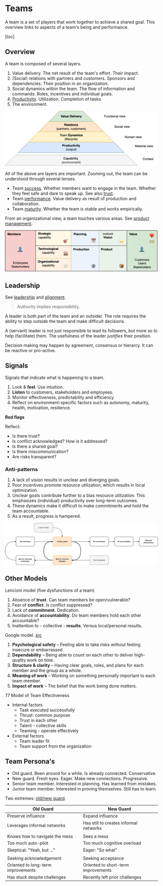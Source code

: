 # Teams

A team is a set of players that work together to achieve a shared goal. This overview links to aspects of a team's being and performance.

[toc]

## Overview

A team is composed of several layers.

1. Value delivery. The net result of the team's effort. Their impact.
2. (Social) relations with partners and customers. Sponsors and dependencies. Their position in an organization.
3. Social dynamics within the team. The flow of information and commands. Roles, incentives and individual goals.
4. [Productivity](productivity-constraints.md). Utilization. Completion of tasks
5. The environment.

<img src="../img/pyramid-team-performance-health.png" alt="pyramid-team-performance-health" style="max-height:16em;" />

All of the above are layers are important. Zooming out, the team can be understood through several lenses.

- Team [success](success.md). Whether members want to engage in the team. Whether they feel safe and dare to speak up. See also [trust](trust.md).
- Team [performance](performance.md). Value delivery as result of production and collaboration.
- Team [maturity](maturity.md). Whether the team is stable and works empirically.

From an organizational view, a team touches various areas. See [product management](management/product-management.md).

<img src="../img/grid-organization-production-product.png" alt="grid-organization-production-product" style="max-height:12em;" />

## Leadership

See [leadership](../alignment/authoritative-surrendered-leadership.md) and [alignment](../alignment/alignment.md).

> Authority implies responsibility.

A leader is both part of the team and an outsider. The role requires the ability to step outside the team and make difficult decisions.

A (servant) leader is not just responsible to lead its followers, but more so to help (facilitate) them. The usefulness of the leader *justifies* their position.

Decision making may happen by agreement, consensus or hierarcy. It can be reactive or pro-active.

## Signals

Signals that indicate what is happening to a team.

1. Look & **feel**. Use intuition.
2. **Listen** to customers, stakeholders and employees.
3. Monitor effectiveness, predictability and efficiency.
4. Reflect on environment-specific factors such as autonomy, maturity, health, motivation, resilience.

**Red flags**

Reflect:

- Is there trust?
- Is conflict acknowledged? How is it addressed?
- Is there a shared goal?
- Is there miscommunication?
- Are risks transparent?

### Anti-patterns

1. A lack of vision results in unclear and diverging goals.
2. Poor incentives promote resource utilization, which results in local optimization.
3. Unclear goals contribute further to a bias resource utilization. This emphasizes (individual) productivity over long-term outcomes.
4. These dynamics make it difficult to make commitments and hold the team accountable.
5. As a result, progress is hampered.

![effectiveness-corruption](../img/effectiveness-corruption.png)

## Other Models

Lencioni model (five dysfunctions of a team)

1. Absence of **trust**. Can team members be open/vulnerable?
2. Fear of **conflict**. Is conflict suppressed?
3. Lack of **commitment**. Dedication.
4. Avoidance of **accountability**. Do team members hold each other accountable?
5. Inattention to - collective - **results**. Versus local/personal results.

Google model. [src](https://rework.withgoogle.com/blog/five-keys-to-a-successful-google-team/)

1. **Psychological safety** – Feeling able to take risks without feeling insecure or embarrassed.
2. **Dependability** – Being able to count on each other to deliver high-quality work on time.
3. **Structure & clarity** – Having clear goals, roles, and plans for each member and the group as a whole.
4. **Meaning of work** – Working on something personally important to each team member.
5. **Impact of work** – The belief that the work being done matters.

T7 Model of Team Effectiveness

- Internal factors
  - Task executed successfully
  - Thrust: common purpose
  - Trust in each other
  - Talent - collective skills
  - Teaming - operate effectively
- External factors
  - Team leader fit
  - Team support from the organization

## Team Persona's

- Old guard. Been around for a while. Is already connected. Conservative.
- New guard. Fresh eyes. Eager. Make new connections. Progressive.
- Senior team member. Interested in planning. Has learned from mistakes.
- Junior team member. Interested in proving themselves. Still has to learn.

Two extremes: [old/new guard](https://twitter.com/johncutlefish/status/1451240735127195650).

| Old Guard                          | New Guard                               |
| ---------------------------------- | --------------------------------------- |
| Preserve influence                 | Expand influence                        |
| Leverages informal networks        | Has still  to creates informal networks |
|                                    |                                         |
| Knows how to navigate the mess     | Sees a mess                             |
| Too much auto-pilot                | Too much cognitive overload             |
| Skeptical: "Yeah, but ..."         | Eager: "So what"                        |
|                                    |                                         |
| Seeking acknowledgement            | Seeking acceptance                      |
| Oriented to long-term improvements | Oriented to short-term improvements     |
| Has stuck despite challenges       | Recently left prior challenges          |
